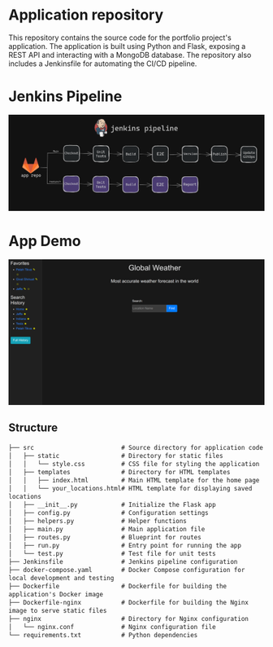 # Application repository

This repository contains the source code for the portfolio project's application. The application is built using Python and Flask, exposing a REST API and interacting with a MongoDB database.
The repository also includes a Jenkinsfile for automating the CI/CD pipeline.

# Jenkins Pipeline

![Jenkins Pipeline](images/Jenkins_Pipeline.png)

# App Demo

![App Demo](images/Website_demo.png)

## Structure

```text
├── src                        # Source directory for application code
│   ├── static                 # Directory for static files
│   │   └── style.css          # CSS file for styling the application
│   ├── templates              # Directory for HTML templates
│   │   ├── index.html         # Main HTML template for the home page
│   │   └── your_locations.html# HTML template for displaying saved locations
│   ├── __init__.py            # Initialize the Flask app
│   ├── config.py              # Configuration settings
│   ├── helpers.py             # Helper functions
│   ├── main.py                # Main application file
│   ├── routes.py              # Blueprint for routes
│   ├── run.py                 # Entry point for running the app
│   └── test.py                # Test file for unit tests
├── Jenkinsfile                # Jenkins pipeline configuration
├── docker-compose.yaml        # Docker Compose configuration for local development and testing
├── Dockerfile                 # Dockerfile for building the application's Docker image
├── Dockerfile-nginx           # Dockerfile for building the Nginx image to serve static files
├── nginx                      # Directory for Nginx configuration
│   └── nginx.conf             # Nginx configuration file
└── requirements.txt           # Python dependencies
```
